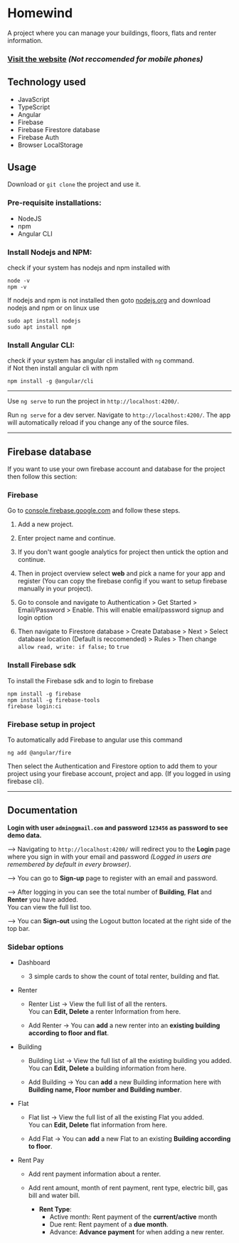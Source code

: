 # Homewind

A project where you can manage your buildings, floors, flats and renter information.

### [Visit the website](https://homewind.netlify.app/login) *(Not reccomended for mobile phones)*

## Technology used

- JavaScript
- TypeScript
- Angular
- Firebase
- Firebase Firestore database
- Firebase Auth
- Browser LocalStorage

## Usage

Download or `git clone` the project and use it.

### Pre-requisite installations:

- NodeJS
- npm
- Angular CLI

### Install Nodejs and NPM:
check if your system has nodejs and npm installed with

```
node -v
npm -v
```

If nodejs and npm is not installed then goto [nodejs.org](nodejs.org) and download nodejs and npm or on linux use

```
sudo apt install nodejs
sudo apt install npm
```

### Install Angular CLI:
check if your system has angular cli installed with `ng` command.<br>
if Not then install angular cli with npm

```
npm install -g @angular/cli
```
<hr />

Use `ng serve` to run the project in `http://localhost:4200/`.

Run `ng serve` for a dev server. Navigate to `http://localhost:4200/`. The app will automatically reload if you change any of the source files.

<hr />

## Firebase database

If you want to use your own firebase account and database for the project then follow this section:

### Firebase
Go to [console.firebase.google.com](https://console.firebase.google.com/) and follow these steps.

1. Add a new project.

2. Enter project name and continue.

3. If you don't want google analytics for project then untick the option and continue.

4. Then in project overview select **web** and pick a name for your app and register (You can copy the firebase config if you want to setup firebase manually in your project). 

5. Go to console and navigate to Authentication > Get Started > Email/Password > Enable. This will enable email/password signup and login option

6. Then navigate to Firestore database > Create Database > Next > Select database location (Default is reccomended) > Rules > Then change `allow read, write: if false;` to `true`

### Install Firebase sdk
To install the Firebase sdk and to login to firebase

```
npm install -g firebase
npm install -g firebase-tools
firebase login:ci
```

### Firebase setup in project

To automatically add Firebase to angular use this command

```
ng add @angular/fire
```

Then select the Authentication and Firestore option to add them to your project using your firebase account, project and app. (If you logged in using firebase cli).

<hr />

## Documentation

**Login with user `admin@gmail.com` and password `123456` as password to see demo data.**

--> Navigating to `http://localhost:4200/` will redirect you to the **Login** page where you sign in with your email and password *(Logged in users are remembered by default in every browser)*.

--> You can go to **Sign-up** page to register with an email and password.

--> After logging in you can see the total number of **Building**, **Flat** and **Renter** you have added.<br>
You can view the full list too.

--> You can **Sign-out** using the Logout button located at the right side of the top bar.

### Sidebar options

- Dashboard

	- 3 simple cards to show the count of total renter, building and flat.

- Renter

    - Renter List -> View the full list of all the renters.<br>
	You can **Edit, Delete** a renter Information from here.

    - Add Renter -> You can **add** a new renter into an **existing building according to floor and flat**.

- Building

    - Building List -> View the full list of all the existing building you added.<br>
	You can **Edit, Delete** a building information from here.

    - Add Building -> You can **add** a new Building information here with **Building name, Floor number and Building number**.

- Flat

    - Flat list -> View the full list of all the existing Flat you added.<br>
	You can **Edit, Delete** flat information from here.

    - Add Flat -> You can **add** a new Flat to an existing **Building according to floor**.

- Rent Pay

	- Add rent payment information about a renter.

	- Add rent amount, month of rent payment, rent type, electric bill, gas bill and water bill.
		- **Rent Type**:
			- Active month: Rent payment of the **current/active** month
			- Due rent: Rent payment of a **due month**.
			- Advance: **Advance payment** for when adding a new renter.
    
	

